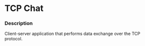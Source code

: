 # TCP Chat
### Description
Client-server application that performs data exchange over the TCP protocol.
